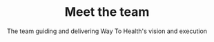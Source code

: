 ---
title: Meet the team
image: /img/photos/photo29@2x.jpg
subtitle: The team guiding and delivering Way To Health's vision and execution
team:
  role: Core Team
  member:
    - name: Mohan Balachandran
      title: CEO
      twitter: mohan2020
      linkedin: mohanbalachandran
      bgpic: /img/bg/photo1.jpg
      pic: /img/team/balachandran.png
      text: >
        Mohan currently leads the Way to Health team. He is an engineer by training, passionate about healthcare, data and technology. He is a firm believer in “connecting the dots.” He co-founded Datica to help bring change to healthcare, and spent four years guiding the company before moving onto new opportunities. <br><br>
        He has substantial experience in multiple domains such as supply chain management, master data management, oncology, revenue cycle management, mobile technologies, cloud based software, cybersecurity and compliance. He is a YCombinator Summer 2012 alum.
    - name: Mike Kopinsky
      title: Engineering Lead
      twitter: 
      linkedin: 
      bgpic: /img/bg/photo3.jpg
      pic: /img/team/kopinsky.jpg
      text: >
        Michael Kopinsky is a senior software developer at the Penn Medicine Center for Health Care Innovation and the Center for Health Incentives and Behavioral Economics.  Specifically, Michael works to expand the reach of Way to Health platform while reducing cost and increasing quality.<br><br>Prior to joining the team, Michael worked for the Department of Pathology at Montefiore Medical Center, building systems to better integrate the laboratory with the clinical setting. Michael received his bachelor's degree in bioengineering at the University of Pennsylvania.
    - name: Christianne Sevinc
      title: Operations Lead
      twitter: 
      linkedin: 
      bgpic: /img/bg/photo8.jpg
      pic: /img/team/sevinc.jpg
      text: >
        Christianne Sevinc is an application analyst at the Penn Medicine Center for Health Care Innovation.  In this role, Christianne provides leadership and direction to ensure the overall success of the Way to Health platform. Working closely with the development team, Christianne identifies and prioritizes enhancements and manages project timelines.  She also serves as a liaison for research and clinical teams using the platform.<br><br>Prior to joining the team, Christianne worked as a program manager at Public Health Management Corporation. Her work centered around applying shared services principles in the early care and education industry. Christianne received her bachelor’s degree in political science from Dickinson College and a master’s degree in public health from Drexel University.
    - name: John Bergandino
      title: Software Developer
      twitter: 
      linkedin: 
      bgpic: /img/bg/photo2.jpg
      pic: /img/team/bergandino.jpg
      text: >
        John is a software developer. He collaborates with the department’s faculty and research staff to build cutting-edge technical features on a multitude of medical research projects. Prior to joining the University of Pennsylvania, John spent 6 months backpacking throughout Australia and a few years working in the Fortune 500 global supply chain industry.
    - name: Stephanie Brown 
      title: Clinical Operations
      twitter: 
      linkedin: 
      bgpic: /img/bg/photo10.jpg
      pic: /img/team/brown.jpeg
      text: >
        Lorem ipsum dolor sit amet, consectetur adipiscing elit. Praesent nec ipsum ut urna sollicitudin placerat. Donec at ante ac massa scelerisque ultricies. <br><br>uspendisse sodales, turpis eu pharetra laoreet, ante diam tempus augue, nec convallis est sem nec justo. Quisque tincidunt a purus sit amet fermentum. Nunc finibus, 
    - name: Aaron Leitner
      title: Associate Software Developer
      twitter: 
      linkedin: 
      bgpic: /img/bg/photo4.jpg
      pic: /img/team/leitner.jpg
      text: >
        Aaron Leitner is an associate software developer at the Penn Medicine Center for Health Care Innovation.  In this role, Aaron works to improve and maintain the Way to Health platform. Prior to joining the team, Aaron worked for a number of startups specializing in web and mobile development. Aaron received his bachelor's degree in environmental studies from Ursinus College.
    - name: Conor Lydon
      title: Software Developer
      twitter: 
      linkedin: 
      bgpic: /img/bg/photo5.jpg
      pic: /img/team/lydon.jpg
      text: >
        Duis cursus interdum ornare. Quisque volutpat dictum turpis ut fermentum. Proin finibus accumsan lectus, eget bibendum ipsum finibus a. Sed justo ipsum, vulputate interdum pharetra vitae, scelerisque id urna. Phasellus vel felis non nibh cursus vehicula nec et diam. Sed vitae sem erat. Curabitur ullamcorper dui nec sem viverra, in maximus nisi luctus. Integer cursus, felis vel aliquet hendrerit, sapien odio commodo odio, eget tincidunt neque ante sit amet sapien. Cras efficitur dui sed diam vestibulum malesuada. Nullam tortor justo, tempor ac malesuada non, commodo at tortor. Sed nisl enim, elementum eu sodales ut, vestibulum id magna.
    - name: Kyle McGrogan
      title: Software Developer
      twitter: 
      linkedin: 
      bgpic: /img/bg/photo6.jpg
      pic: /img/team/mcgrogan.jpg
      text: >
        In hendrerit imperdiet fringilla. Sed rutrum id leo ultricies hendrerit. Quisque tincidunt, lorem in tristique ullamcorper, eros augue pretium sapien, vitae sodales odio ipsum ut ex. Nullam ultricies, ante ut dapibus iaculis, risus tellus posuere libero, sed auctor nibh elit vitae eros.  <br><br> Duis cursus interdum ornare. Quisque volutpat dictum turpis ut fermentum. Proin finibus accumsan lectus, eget bibendum ipsum finibus a. Sed justo ipsum, vulputate interdum pharetra vitae, scelerisque id urna. Phasellus vel felis non nibh cursus vehicula nec et diam. Sed vitae sem erat. 
    - name: Benjamin Rosenbach
      title: Software Developer
      twitter: 
      linkedin: 
      bgpic: /img/bg/photo7.jpg
      pic: /img/team/rosenbach.jpg
      text: >
        Lorem ipsum dolor sit amet, consectetur adipiscing elit. Praesent nec ipsum ut urna sollicitudin placerat. Donec at ante ac massa scelerisque ultricies. Nam sodales faucibus pretium. Suspendisse sit amet tortor vitae leo congue dictum. Sed aliquet, metus at finibus venenatis, nulla lectus maximus purus, vel suscipit massa orci eu orci. Curabitur accumsan nisi et erat pulvinar pulvinar. Suspendisse sodales, turpis eu pharetra laoreet, ante diam tempus augue, nec convallis est sem nec justo. <br><br>Qullamcorper dui nec sem viverra, in maximus nisi luctus. Integer cursus, felis vel aliquet hendrerit, sapien odio commodo odio, eget tincidunt neque ante sit amet sapien. 
    - name: Devon Taylor
      title: Research Operations
      twitter: 
      linkedin: 
      bgpic: /img/bg/photo9.jpg
      pic: /img/team/taylor.jpg
      text: >
        Devon Taylor is the Way to Health Operations Specialist at the Center for Health Initiatives and Behavioral Economics. Devon used the Way to Health platform for study and patient management and gained extensive experience building and managing various studies prior to joining the Way to Health team full time in March 2016. She consults with research and clinical project teams to determine project feasibility, refine protocols, and increase project quality by assisting teams in the building and testing of platforms. <br><br>Devon received her bachelor’s degree in biology from Lehigh University and graduated with a Master’s in Public Health from the University of Pennsylvania. 
advisory:
  role: Advisory Board
  member:
    - name: David Asch, MD, MBA
      title: Executive Director, Center for Healthcare Innovation
      twitter:
      linkedin: 
      bgpic: /img/bg/photo11.jpg
      pic: /img/team/asch.jpg
      text: >
        David Asch is the executive director of the Penn Medicine Center for Health Care Innovation and the director of the Robert Wood Johnson Clinical Scholars Program and the National Clinician Scholars Program. He is the John Morgan professor of medicine and medical ethics and health policy at the Perelman School of Medicine, and a professor of health care management and operations, information and decisions at the Wharton School.<br><br>David's research aims to understand and improve how physicians and patients make medical choices, including the adoption of new pharmaceuticals or medical technologies, the purchase of health or life insurance, and personal health behaviors. His research combines elements of economic analysis with moral and psychological theory and marketing in the field now called behavioral economics. He is the author of more than 300 published papers. <br><br>Nationally, he has received best paper of the year awards from the Society for Medical Decision Making, the Society of General Internal Medicine, the American Risk and Insurance Association, the British Medical Journal, the American Journal of Public Health, and AcademyHealth.  Dr. Asch received the Alice Hersh New Investigator Award from AcademyHealth (1997), the Outstanding Investigator Award from the American Federation for Medical Research (1999), the Research Mentorship Award from the Society of General Internal Medicine (2004), the VA Under Secretary’s Award for Outstanding Achievement in Health Services Research (2008), the Alpha Omega Alpha Robert J. Glaser Distinguished Teacher Award from the Association of American Medical Colleges (2009), and the John M. Eisenberg National Award for Career Achievement in Research from the Society of General Internal Medicine (2010). He is an elected member of the Association of American Physicians and the National Academy of Medicine. <br><br>David received his bachelor’s degree from Harvard University, his medical degree from Weill-Cornell Medical College, and his MBA in health care management and decision sciences from the Wharton School. He was a resident in internal medicine and a Robert Wood Johnson Foundation Clinical Scholar at the University of Pennsylvania.
    - name: Kevin Volpp, MD, PhD
      title: Director, Center for Healthcare Incentives & Behavioral Economics
      twitter:
      linkedin:
      bgpic: /img/bg/photo12.jpg
      pic: /img/team/volpp.jpg
      text: >
        Kevin Volpp is a co-director of the Penn Medicine Center for Health Care Innovation, the founding director of the Center for Health Incentives and Behavioral Economics at the Leonard Davis Institute of Health Economics (LDI CHIBE), director of the NIH-funded Penn CMU Roybal P30 Center in Behavioral Economics and Health, a professor of medicine at the Perelman School of Medicine, and a professor of health care Management at the Wharton School. He is also a core faculty member of the Center for Health Equity Research and Promotion (CHERP) and a board-certified practicing physician at the Philadelphia VA Medical Center.<br><br> Kevin's research focuses on the impact of financial and organizational incentives on health outcomes. His work has been published in journals such as the New England Journal of Medicine, the Journal of the American Medical Association, and Health Affairs and has been covered by media outlets such as the New York Times, the Wall Street Journal, the Los Angeles Times, Good Morning America, the BBC, National Public Radio, Time, U.S. News and World Report, USA Today, Der Spiegel, and Australian National Radio. A recent intervention study on financial incentives and smoking cessation among employees at General Electric resulted in a tripling of long-term smoking cessation rates and implementation of a program based on this approach nationally among all 152,000 GE employees in the U.S. and was the winner of the 2010 British Medical Journal Group Award for Translating Research into Practice.<br><br>Kevin’s work has been recognized by the John Thompson Prize from the Association of University Programs in Health Administration; the Presidential Early Career Award for Scientists and Engineers (PECASE), an award presented at the White House as the highest honor given by the U.S. government to early career scientists; the Outstanding Junior Investigator of the Year Award from the Society of General Internal Medicine; the Alice S. Hersh New Investigator Award from AcademyHealth; Time Magazine’s 2009 A-Z “Advances in Health” list for work on Incentives – letter “I”; and was cited for the most outstanding research paper of the year in 2010 from the Society of General Internal Medicine. <br><br>Kevin is an elected member of several honorary societies including the Institute of Medicine, National Academy of Sciences (IOM); the Association of American Physicians (AAP), and the American Society of Clinical Investigation (ASCI). He has also served as an advisor to a number of organizations including the Veterans Administration, the Accreditation Council of Graduate Medical Education (ACGME), the National Institutes of Health, CVS Caremark, Ascension Health, and McKinsey and is a member of the editorial board of the Annals of Internal Medicine.
    - name: Roy Rosin, MBA
      title: Chief Innovation Officer, Penn Medicine
      twitter:
      linkedin:
      bgpic: /img/bg/photo12.jpg
      pic: /img/team/rosin.jpg
      text: >
        Roy Rosin is the chief innovation officer at Penn Medicine, where he works with thought leaders from across the health system to turn ideas into measurable impact in the areas of health outcomes, patient experience, and new revenue streams. <br><br>Previously, Roy served as the first vice president of innovation for Intuit, a leading software company best known for Quicken, QuickBooks and TurboTax.  In this role, he led changes in how Intuit manages new business creation, allowing small teams pursuing new opportunities to get to market and experiment rapidly.<br><br>Roy also built innovation programs that dramatically increased entrepreneurial activity, with annual new releases increasing from five per year to 30, while time to market decreased from one year to a few months. After five years of Intuit's new approach to growth, the company had delivered shareholder returns of three times Google and 33 times the S&P 500.<br><br>Roy received his MBA from the Stanford Graduate School of Business and graduated with honors from Harvard College.
    - name: Shivan Mehta, MD, MBA, MSHP
      title: Associate Chief Innovation Officer, Penn Medicine
      twitter:
      linkedin:
      bgpic: /img/bg/photo13.jpg
      pic: /img/team/mehta.jpg
      text: >
        Shivan Mehta is a gastroenterologist and the associate chief innovation officer at Penn Medicine. He is also an assistant professor of medicine at the Perelman School of Medicine, senior fellow at the Leonard Davis Institute of Health Economics, and affiliated faculty at the Center for Health Incentives and Behavioral Economics, all at the University of Pennsylvania.<br><br>Shivan leads the operating team at the Penn Medicine Center for Health Care Innovation to develop, test, and implement new health care delivery interventions across the University of Pennsylvania Health System (UPHS).  Shivan also conducts health services research looking at how health care systems can leverage behavioral economics, design thinking, and information technology to improve population health through medication adherence and cancer screening.<br><br>Shivan received his bachelor’s degree in economics from Yale University, his medical degree and master’s in health policy research from the University of Pennsylvania, and his MBA in health care management from the Wharton School. He was a resident in internal medicine at New York Presbyterian Hospital/Columbia and a fellow in gastroenterology at UPHS.
    - name: Mitesh Patel, MD, MBA, MS
      title: Director, Nudge Unit
      twitter:
      linkedin:
      bgpic: /img/bg/photo14.jpg
      pic: /img/team/patel.jpg
      text: >
        Mitesh is the director of the Penn Medicine Nudge Unit, a faculty member at the Penn Medicine Center for Health Care Innovation and the Center for Health Incentives and Behavioral Economics, and a staff physician at the Philadelphia VA Medical Center.  Mitesh is also an assistant professor of medicine at the Perelman School of Medicine and an assistant professor of health care management at the Wharton School at the University of Pennsylvania.<br><br>Mitesh's research leverages concepts from behavioral economics to design connected health approaches to improve individual health behaviors. He has led several randomized, controlled trials that used wearable devices, smartphone applications, and workplace weight scales to track health behaviors.  These studies evaluate interventions designed using financial and social incentives to change health behaviors.  His work also evaluates how information technology-based interventions can be designed to use concepts from behavioral economics change physician behaviors to reduce low-value services and increase the delivery of high-value care.
---